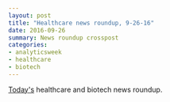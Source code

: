 ```yaml
---
layout: post
title: "Healthcare news roundup, 9-26-16"
date: 2016-09-26
summary: News roundup crosspost
categories:
- analyticsweek
- healthcare
- biotech
---
```

[Today's](https://analyticsweek.com/content/september-26-2016-health-biotech-analytics-news-roundup/) healthcare and biotech news roundup.